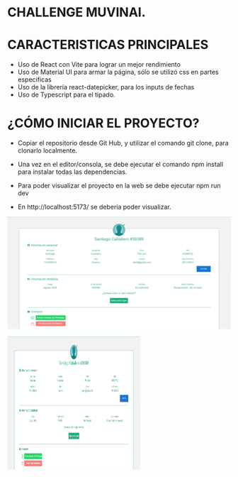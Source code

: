 # CHALLENGE MUVINAI.

# CARACTERISTICAS PRINCIPALES

- Uso de React con Vite para lograr un mejor rendimiento
- Uso de Material UI para armar la página, sólo se utilizó css en partes especificas
- Uso de la librería react-datepicker, para los inputs de fechas
- Uso de Typescript para el tipado.

# ¿CÓMO INICIAR EL PROYECTO?

- Copiar el repositorio desde Git Hub, y utilizar el comando git clone, para clonarlo localmente.

- Una vez en el editor/consola, se debe ejecutar el comando npm install para instalar todas las dependencias.

- Para poder visualizar el proyecto en la web se debe ejecutar npm run dev

- En http://localhost:5173/ se debería poder visualizar.

![Project image](https://raw.githubusercontent.com/SaanCaba/muvinai-test/main/src/assets/imgmuvinai.png)

<img src="https://raw.githubusercontent.com/SaanCaba/muvinai-test/main/src/assets/imgmuvinai.png" width=300 height=300 />
